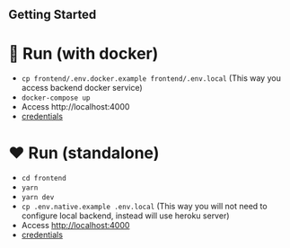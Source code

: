 ## Getting Started

# 🐳 Run (with docker)

- `cp frontend/.env.docker.example frontend/.env.local` (This way you access backend docker service)
- `docker-compose up`
- Access http://localhost:4000
- [credentials](https://github.com/espoo-dev/espoo-dev/blob/main/backend/README.md)

# :heart: Run (standalone)

- `cd frontend`
- `yarn`
- `yarn dev`
- `cp .env.native.example .env.local` (This way you will not need to configure local backend, instead will use heroku server)
- Access [http://localhost:4000](http://localhost:4000)
- [credentials](https://github.com/espoo-dev/espoo-dev/blob/main/backend/README.md)

